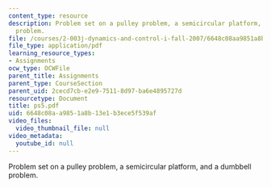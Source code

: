 ```yaml
---
content_type: resource
description: Problem set on a pulley problem, a semicircular platform, and a dumbbell
  problem.
file: /courses/2-003j-dynamics-and-control-i-fall-2007/6648c08aa9851a8b13e1b3ece5f539af_ps5.pdf
file_type: application/pdf
learning_resource_types:
- Assignments
ocw_type: OCWFile
parent_title: Assignments
parent_type: CourseSection
parent_uid: 2cecd7cb-e2e9-7511-8d97-ba6e4895727d
resourcetype: Document
title: ps5.pdf
uid: 6648c08a-a985-1a8b-13e1-b3ece5f539af
video_files:
  video_thumbnail_file: null
video_metadata:
  youtube_id: null
---
```

Problem set on a pulley problem, a semicircular platform, and a dumbbell problem.


